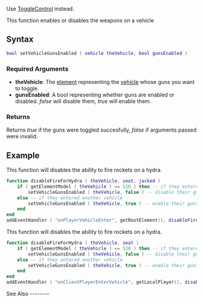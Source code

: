 Use [ToggleControl](/docs/togglecontrol.md "wikilink") instead.

This function enables or disables the weapons on a vehicle

Syntax
------

``` lua
bool setVehicleGunsEnabled ( vehicle theVehicle, bool gunsEnabled )
```

### Required Arguments

-   **theVehicle**: The [element](/docs/element.md "wikilink") representing the [vehicle](/vehicle.md "wikilink") whose guns you want to toggle.
-   **gunsEnabled**: A bool representing whether guns are enabled or disabled. *false* will disable them, *true* will enable them.

### Returns

Returns *true* if the guns were toggled succesfully, *false* if arguments passed were invalid.

Example
-------

<section name="Example 1" class="server" show="true">
This function will disables the ability to fire rockets on a hydra.

``` lua
function disableFireForHydra ( theVehicle, seat, jacked )
    if ( getElementModel ( theVehicle ) == 520 ) then -- if they entered a hydra
        setVehicleGunsEnabled ( theVehicle, false ) -- disable their guns
    else -- if they entered another vehicle
        setVehicleGunsEnabled ( theVehicle, true ) -- enable their guns
    end
end
addEventHandler ( "onPlayerVehicleEnter", getRootElement(), disableFireForHydra )
```

</section>
<section name="Example 2" class="client" show="false">
This function will disables the ability to fire rockets on a hydra.

``` lua
function disableFireForHydra ( theVehicle, seat )
    if ( getElementModel ( theVehicle ) == 520 ) then -- if they entered a hydra
        setVehicleGunsEnabled ( theVehicle, false ) -- disable their guns
    else -- if they entered another vehicle
        setVehicleGunsEnabled ( theVehicle, true ) -- enable their guns
    end
end
addEventHandler ( "onClientPlayerEnterVehicle", getLocalPlayer(), disableFireForHydra )
```

</section>
See Also
--------

